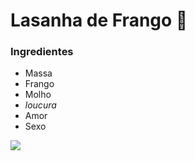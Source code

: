 # Lasanha de Frango :chicken:

### Ingredientes

- Massa
- Frango
- Molho
- _loucura_
- Amor
- Sexo

![](C:\Users\Filipe\Pictures\thresh-lol-legends-of-runeterra-uhdpaper.com-4K-4.1659-wp.thumbnail.jpg)